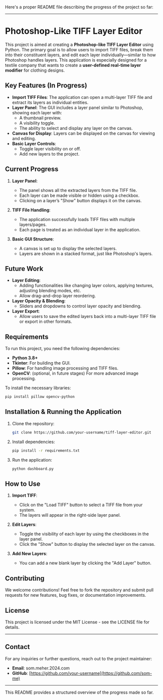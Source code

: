 Here's a proper README file describing the progress of the project so far:

---

# Photoshop-Like TIFF Layer Editor

This project is aimed at creating a **Photoshop-like TIFF Layer Editor** using Python. The primary goal is to allow users to import TIFF files, break them into their constituent layers, and edit each layer individually—similar to how Photoshop handles layers. This application is especially designed for a textile company that wants to create a **user-defined real-time layer modifier** for clothing designs.

## Key Features (In Progress)

- **Import TIFF Files**: The application can open a multi-layer TIFF file and extract its layers as individual entities.
- **Layer Panel**: The GUI includes a layer panel similar to Photoshop, showing each layer with:
  - A thumbnail preview.
  - A visibility toggle.
  - The ability to select and display any layer on the canvas.
- **Canvas for Display**: Layers can be displayed on the canvas for viewing and editing.
- **Basic Layer Controls**:
  - Toggle layer visibility on or off.
  - Add new layers to the project.

## Current Progress

1. **Layer Panel**:  
   - The panel shows all the extracted layers from the TIFF file.
   - Each layer can be made visible or hidden using a checkbox.
   - Clicking on a layer’s "Show" button displays it on the canvas.

2. **TIFF File Handling**:  
   - The application successfully loads TIFF files with multiple layers/pages.
   - Each page is treated as an individual layer in the application.

3. **Basic GUI Structure**:
   - A canvas is set up to display the selected layers.
   - Layers are shown in a stacked format, just like Photoshop's layers.

## Future Work

- **Layer Editing**: 
  - Adding functionalities like changing layer colors, applying textures, adjusting blending modes, etc.
  - Allow drag-and-drop layer reordering.
- **Layer Opacity & Blending**: 
  - Sliders and dropdowns to control layer opacity and blending.
- **Layer Export**:
  - Allow users to save the edited layers back into a multi-layer TIFF file or export in other formats.

## Requirements

To run this project, you need the following dependencies:

- **Python 3.8+**
- **Tkinter**: For building the GUI.
- **Pillow**: For handling image processing and TIFF files.
- **OpenCV**: (optional, in future stages) For more advanced image processing.

To install the necessary libraries:

```bash
pip install pillow opencv-python
```

## Installation & Running the Application

1. Clone the repository:
   ```bash
   git clone https://github.com/your-username/tiff-layer-editor.git
   ```
   
2. Install dependencies:
   ```bash
   pip install -r requirements.txt
   ```

3. Run the application:
   ```bash
   python dashboard.py
   ```

## How to Use

1. **Import TIFF**: 
   - Click on the "Load TIFF" button to select a TIFF file from your system.
   - The layers will appear in the right-side layer panel.

2. **Edit Layers**:
   - Toggle the visibility of each layer by using the checkboxes in the layer panel.
   - Click the "Show" button to display the selected layer on the canvas.

3. **Add New Layers**:
   - You can add a new blank layer by clicking the "Add Layer" button.

## Contributing

We welcome contributions! Feel free to fork the repository and submit pull requests for new features, bug fixes, or documentation improvements.

## License

This project is licensed under the MIT License - see the LICENSE file for details.

---

## Contact

For any inquiries or further questions, reach out to the project maintainer:

- **Email**: som.meher.2024.com
- **GitHub**: [https://github.com/your-username](https://github.com/som-me)

---

This README provides a structured overview of the progress made so far.
